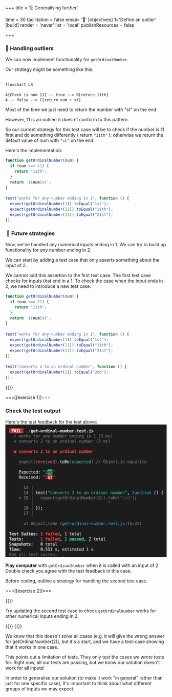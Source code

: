 +++
title = '🗄️ Generalising further'

time = 30
facilitation = false
emoji= '🧩'
[objectives]
    1='Define an outlier'
[build]
  render = 'never'
  list = 'local'
  publishResources = false

+++

### 🧰 Handling outliers

We can now implement functionality for `getOrdinalNumber`.

Our strategy might be something like this:

```mermaid

flowchart LR

A{Check is num 11} -- true --> B[return 11th]
A -- false --> C[return num + st]
```

Most of the time we just need to return the number with "st" on the end.

However, 11 is an outlier: it doesn't conform to this pattern.

So our current strategy for this test case will be to check if the number is 11 first and do something differently ( return `"11th"` ): otherwise we return the default value of num with `"st"` on the end.

Here's the implementation:

```js {linenos=table,hl_lines=["1-5"],linenostart=1}
function getOrdinalNumber(num) {
  if (num === 11) {
    return "11th";
  }
  return `${num}st`;
}

test("works for any number ending in 1", function () {
  expect(getOrdinalNumber(1)).toEqual("1st");
  expect(getOrdinalNumber(11)).toEqual("11th");
  expect(getOrdinalNumber(21)).toEqual("21st");
});
```

###  🧭 Future strategies

Now, we've handled any numerical inputs ending in 1. We can try to build up functionality for _any_ number ending in 2.

We can start by adding a test case that only asserts something about the input of 2.

We cannot add this assertion to the first test case. The first test case checks for inputs that end in a 1.
To check the case when the input ends in 2, we need to introduce a new test case.

```js {linenos=table,hl_lines=["14-16"],linenostart=1}
function getOrdinalNumber(num) {
  if (num === 11) {
    return "11th";
  }
  return `${num}st`;
}

test("works for any number ending in 1", function () {
  expect(getOrdinalNumber(1)).toEqual("1st");
  expect(getOrdinalNumber(11)).toEqual("11th");
  expect(getOrdinalNumber(21)).toEqual("21st");
});

test("converts 2 to an ordinal number", function () {
  expect(getOrdinalNumber(2)).toEqual("2nd");
});
```

{{<tabs name="exercises">}}

===[[exercise 1]]===

### Check the test output

Here's the test feedback for the test above:
![second-case-fail](second-case-fail.png)

**Play computer** with `getOrdinalNumber` when it is called with an input of 2
Double check you agree with the test feedback in this case.

Before coding, outline a strategy for handling the second test case.

===[[exercise 2]]===

{{<note type="exercise" title="Further assertions">}}

Try updating the second test case to check `getOrdinalNumber` works for other numerical inputs ending in 2.

{{</note>}}
{{</tabs>}}

We know that this doesn't solve all cases (e.g. it will give the wrong answer for getOrdinalNumber(2)), but it's a start, and we have a test-case showing that it works in one case.

This points out a limitation of tests. They only test the cases we wrote tests for. Right now, all our tests are passing, but we know our solution doesn't work for all inputs!

In order to generalise our solution (to make it work "in general" rather than just for one specific case), It's important to think about what different groups of inputs we may expect.
